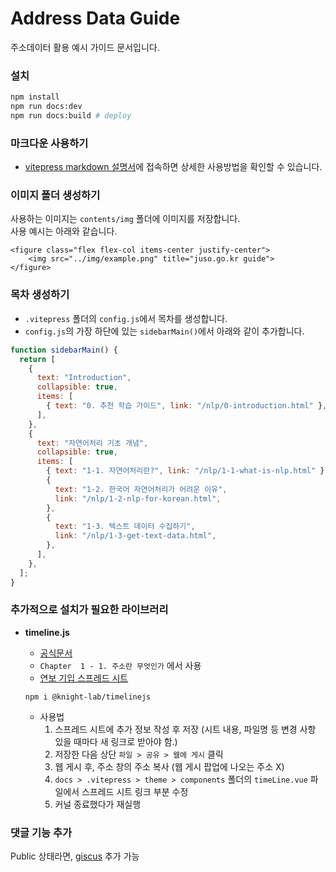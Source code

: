 # Address Data Guide

주소데이터 활용 예시 가이드 문서입니다.

### 설치

```bash
npm install
npm run docs:dev
npm run docs:build # deploy
```

### 마크다운 사용하기

- [vitepress markdown 설명서](https://vitepress.vuejs.org/guide/markdown)에 접속하면 상세한 사용방법을 확인할 수 있습니다.

### 이미지 폴더 생성하기

사용하는 이미지는 `contents/img` 폴더에 이미지를 저장합니다.  
사용 예시는 아래와 같습니다.

```
<figure class="flex flex-col items-center justify-center">
    <img src="../img/example.png" title="juso.go.kr guide">
</figure>
```

### 목차 생성하기

- `.vitepress` 폴더의 `config.js`에서 목차를 생성합니다.
- `config.js`의 가장 하단에 있는 `sidebarMain()`에서 아래와 같이 추가합니다.

```js
function sidebarMain() {
  return [
    {
      text: "Introduction",
      collapsible: true,
      items: [
        { text: "0. 추천 학습 가이드", link: "/nlp/0-introduction.html" },
      ],
    },
    {
      text: "자연어처리 기초 개념",
      collapsible: true,
      items: [
        { text: "1-1. 자연어처리란?", link: "/nlp/1-1-what-is-nlp.html" },
        {
          text: "1-2. 한국어 자연어처리가 어려운 이유",
          link: "/nlp/1-2-nlp-for-korean.html",
        },
        {
          text: "1-3. 텍스트 데이터 수집하기",
          link: "/nlp/1-3-get-text-data.html",
        },
      ],
    },
  ];
}
```

### 추가적으로 설치가 필요한 라이브러리

- **timeline.js**
  - [공식문서](https://timeline.knightlab.com/?_gl=1*ztgdcs*_ga*NDE2NjI4MzE0LjE3MDg2NzMzMDM.*_ga_8F4WPDMPL5*MTcwODY3MzMwMy4xLjEuMTcwODY3NDE3MS4wLjAuMA..)
  - `Chapter  1 - 1. 주소란 무엇인가` 에서 사용
  - [연보 기입 스프레드 시트](https://docs.google.com/spreadsheets/d/1uRR7MA8VW8TE8mveK2tjwcW3BCyp_NIB18MG9RxOYNw/edit?usp=sharing)

  ```
  npm i @knight-lab/timelinejs
  ```
  
  - 사용법
    1. 스프레드 시트에 추가 정보 작성 후 저장 (시트 내용, 파일명 등 변경 사항 있을 때마다 새 링크로 받아야 함.)
    2. 저장한 다음 상단 `파일 > 공유 > 웹에 게시` 클릭
    3. 웹 게시 후, 주소 창의 주소 복사 (웹 게시 팝업에 나오는 주소 X)
    4.  `docs > .vitepress > theme > components` 폴더의 `timeLine.vue` 파일에서 스프레드 시트 링크 부분 수정
    5. 커널 종료했다가 재실행
### 댓글 기능 추가

Public 상태라면, [giscus](https://plugin-comment2.vuejs.press/config/giscus.html) 추가 가능

